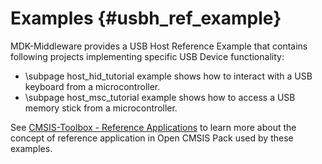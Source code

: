 # Examples {#usbh_ref_example}

MDK-Middleware provides a USB Host Reference Example that contains following projects implementing specific USB Device functionality:

- \subpage host_hid_tutorial example shows how to interact with a USB keyboard from a microcontroller.
- \subpage host_msc_tutorial example shows how to access a USB memory stick from a microcontroller.

See [CMSIS-Toolbox - Reference Applications](https://github.com/Open-CMSIS-Pack/cmsis-toolbox/blob/main/docs/ReferenceApplications.md) to learn more about the concept of reference application in Open CMSIS Pack used by these examples.
